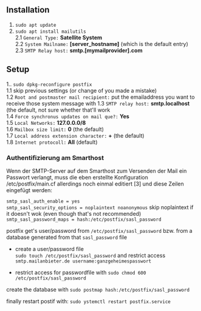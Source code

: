 ## Installation

1. `sudo apt update`
2. `sudo apt install mailutils`  
2.1 `General Type:` **Satellite System**   
2.2 `System Mailname:` **[server_hostname]** (which is the default entry)  
2.3 `SMTP Relay host:` **smtp.[mymailprovider].com**  

## Setup

1.. `sudo dpkg-reconfigure postfix`  
1.1 skip previous settings (or change of you made a mistake)  
1.2 `Root and postmaster mail recipient:` put the emailaddress you want to receive those system message with
1.3 `SMTP relay host:` **smtp.localhost** (the default, not sure whether that'll work  
1.4 `Force synchronus updates on mail que?:` **Yes**  
1.5 `Local Networks:` **127.0.0.0/8**  
1.6 `Mailbox size limit:` **0** (the default)  
1.7 `Local address extension character:` **+** (the default)  
1.8 `Internet protocoll:` **All** (default)  

### Authentifizierung am Smarthost

Wenn der SMTP-Server auf dem Smarthost zum Versenden der Mail ein Passwort verlangt, muss die eben erstellte Konfiguration /etc/postfix/main.cf allerdings noch einmal editiert [3] und diese Zeilen eingefügt werden:

`smtp_sasl_auth_enable = yes`  
`smtp_sasl_security_options = noplaintext noanonymous` skip noplaintext if it doesn't wok (even though that's not recommended)  
`smtp_sasl_password_maps = hash:/etc/postfix/sasl_password`
  
postfix get's user/password from `/etc/postfix/sasl_password` bzw. from a database generated from that `sasl_password` file  
- create a user/password file  
    `sudo touch /etc/postfix/sasl_password` and restrict access  
    `smtp.mailanbieter.de username:ganzgeheimespasswort`  
  
- restrict access for passwordfile with `sudo chmod 600 /etc/postfix/sasl_password`  

create the database with `sudo postmap hash:/etc/postfix/sasl_password`  

finally restart postif with: `sudo ystemctl restart postfix.service`
